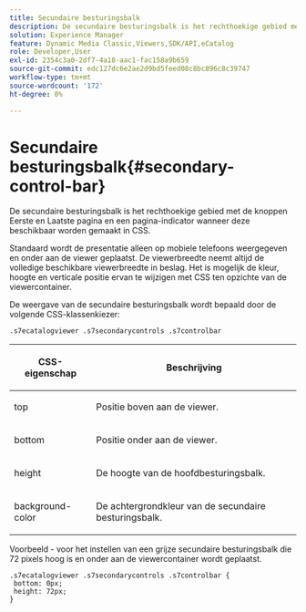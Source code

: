 ```yaml
---
title: Secundaire besturingsbalk
description: De secundaire besturingsbalk is het rechthoekige gebied met de knoppen Eerste en Laatste pagina en een pagina-indicator wanneer deze beschikbaar worden gemaakt in CSS.
solution: Experience Manager
feature: Dynamic Media Classic,Viewers,SDK/API,eCatalog
role: Developer,User
exl-id: 2354c3a0-2df7-4a18-aac1-fac158a9b659
source-git-commit: edc127dc6e2ae2d9bd5feed08c8bc896c8c39747
workflow-type: tm+mt
source-wordcount: '172'
ht-degree: 0%

---
```


# Secundaire besturingsbalk{#secondary-control-bar}

De secundaire besturingsbalk is het rechthoekige gebied met de knoppen Eerste en Laatste pagina en een pagina-indicator wanneer deze beschikbaar worden gemaakt in CSS.

Standaard wordt de presentatie alleen op mobiele telefoons weergegeven en onder aan de viewer geplaatst. De viewerbreedte neemt altijd de volledige beschikbare viewerbreedte in beslag. Het is mogelijk de kleur, hoogte en verticale positie ervan te wijzigen met CSS ten opzichte van de viewercontainer.

De weergave van de secundaire besturingsbalk wordt bepaald door de volgende CSS-klassenkiezer:

`.s7ecatalogviewer .s7secondarycontrols .s7controlbar`

<table id="table_2C8D322F57114A72B43053CB4539C65C"> 
 <thead> 
  <tr> 
   <th colname="col1" class="entry"> <p> CSS-eigenschap </p> </th> 
   <th colname="col2" class="entry"> <p>Beschrijving </p> </th> 
  </tr> 
 </thead>
 <tbody> 
  <tr> 
   <td colname="col1"> <p> <span class="codeph"> top </span> </p> </td> 
   <td colname="col2"> <p>Positie boven aan de viewer. </p> </td> 
  </tr> 
  <tr> 
   <td colname="col1"> <p> <span class="codeph"> bottom </span> </p> </td> 
   <td colname="col2"> <p>Positie onder aan de viewer. </p> </td> 
  </tr> 
  <tr> 
   <td colname="col1"> <p> <span class="codeph"> height </span> </p> </td> 
   <td colname="col2"> <p>De hoogte van de hoofdbesturingsbalk. </p> </td> 
  </tr> 
  <tr> 
   <td colname="col1"> <p> <span class="codeph"> background-color </span> </p> </td> 
   <td colname="col2"> <p>De achtergrondkleur van de secundaire besturingsbalk. </p> </td> 
  </tr> 
 </tbody> 
</table>

Voorbeeld - voor het instellen van een grijze secundaire besturingsbalk die 72 pixels hoog is en onder aan de viewercontainer wordt geplaatst.

```
.s7ecatalogviewer .s7secondarycontrols .s7controlbar {  
 bottom: 0px; 
 height: 72px; 
}
```
